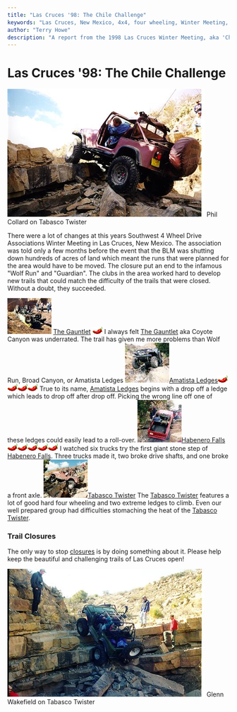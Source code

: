```yaml
---
title: "Las Cruces '98: The Chile Challenge"
keywords: "Las Cruces, New Mexico, 4x4, four wheeling, Winter Meeting, 1998, Chile Challenge, Guardian, Wolf Run, Gauntlet, Tabasco Twister, Habenero Falls, Amatista Ledges, Jeep, Toyota, Ford, Bronco, CJ, Wrangler, Kronos"
author: "Terry Howe"
description: "A report from the 1998 Las Cruces Winter Meeting, aka 'Chile Challenge'.  Trail reports from the Gauntlet, Amatista Ledges, and Tabasco Twister (aka Kronos)."
---
```

# Las Cruces '98: The Chile Challenge

![Phil Collard on Tabasco Twister](../../img/terry/trail/lc98b.jpg) Phil Collard on Tabasco Twister

There were a lot of changes at this years Southwest 4 Wheel Drive Associations Winter Meeting in Las Cruces, New Mexico. The association was told only a few months before the event that the BLM was shutting down hundreds of acres of land which meant the runs that were planned for the area would have to be moved. The closure put an end to the infamous "Wolf Run" and "Guardian". The clubs in the area worked hard to develop new trails that could match the difficulty of the trails that were closed. Without a doubt, they succeeded.

[![Gauntlet](../../img/terry/trail/lc98tocg.jpg)](lc98_gauntlet.md) [The Gauntlet](lc98_gauntlet.md) ![](../../img/terry/trail/pepper.gif)
I always felt [The Gauntlet](lc98_gauntlet.md) aka Coyote Canyon was underrated. The trail has given me more problems than Wolf Run, Broad Canyon, or Amatista Ledges [![Amatista Ledges](../../img/terry/trail/lc98toca.jpg)](lc98_amatista.md)[Amatista Ledges](lc98_amatista.md)![](../../img/terry/trail/pepper.gif)![](../../img/terry/trail/pepper.gif)![](../../img/terry/trail/pepper.gif)![](../../img/terry/trail/pepper.gif)
True to its name, [Amatista Ledges](lc98_amatista.md) begins with a drop off a ledge which leads to drop off after drop off. Picking the wrong line off one of these ledges could easily lead to a roll-over. [![Habenero Falls](../../img/terry/trail/lc98toch.jpg)](lc98_habenero.md)[Habenero Falls](lc98_habenero.md)![](../../img/terry/trail/pepper.gif)![](../../img/terry/trail/pepper.gif)![](../../img/terry/trail/pepper.gif)![](../../img/terry/trail/pepper.gif)![](../../img/terry/trail/pepper.gif)
I watched six trucks try the first giant stone step of [Habenero Falls](lc98_habenero.md). Three trucks made it, two broke drive shafts, and one broke a front axle. [![Tabasco Twister](../../img/terry/trail/lc98toc_.jpg)](lc98_tabasco.md)[Tabasco Twister](lc98_tabasco.md)
The [Tabasco Twister](lc98_tabasco.md) features a lot of good hard four wheeling and two extreme ledges to climb. Even our well prepared group had difficulties stomaching the heat of the [Tabasco Twister](lc98_tabasco.md).

### Trail Closures

The only way to stop [closures](lc98_closure.md) is by doing something about it. Please help keep the beautiful and challenging trails of Las Cruces open!

![Glenn Wakefield on Tabasco Twister](../../img/terry/trail/lc984.jpg)
Glenn Wakefield on Tabasco Twister
